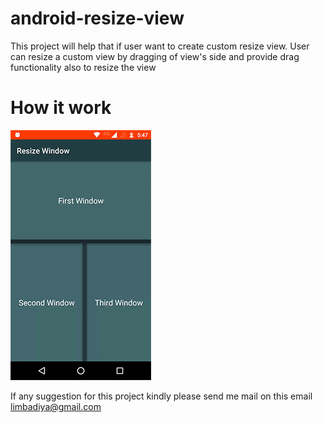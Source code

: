 # android-resize-view
This project will help that if user want to create custom resize view. User can resize a custom view by dragging of view's side and provide  drag functionality  also to resize the view
# How it work
![alt text](https://github.com/AndroidNinza/android-resize-view/blob/master/How-it-work.gif)

If any suggestion for this project kindly please send me mail on this email limbadiya@gmail.com
